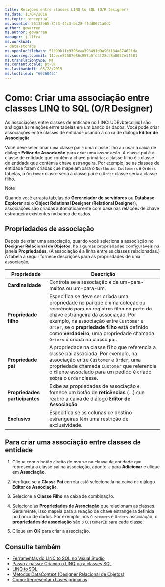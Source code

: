 ```yaml
---
title: Relações entre classes LINQ to SQL (O/R Designer)
ms.date: 11/04/2016
ms.topic: conceptual
ms.assetid: 56133e65-81f3-44c3-bc28-ffdd0671a0d2
author: gewarren
ms.author: gewarren
manager: jillfra
ms.workload:
- data-storage
ms.openlocfilehash: 51999b1fe9396eaa393491d9a96b184a674621da
ms.sourcegitcommit: 117ece52507e86c957a5fd4f28d48a0057e1f581
ms.translationtype: MT
ms.contentlocale: pt-BR
ms.lasthandoff: 05/28/2019
ms.locfileid: "66260421"
---
```

# <a name="how-to-create-an-association-between-linq-to-sql-classes-or-designer"></a>Como: Criar uma associação entre classes LINQ to SQL (O/R Designer)
As associações entre classes de entidade no [!INCLUDE[vbtecdlinq](../data-tools/includes/vbtecdlinq_md.md)] são análogas às relações entre tabelas em um banco de dados. Você pode criar associações entre classes de entidade usando a caixa de diálogo **Editor de Associação**.

Você deve selecionar uma classe pai e uma classe filho ao usar a caixa de diálogo **Editor de Associação** para criar uma associação. A classe pai é a classe de entidade que contém a chave primária; a classe filho é a classe de entidade que contém a chave estrangeira. Por exemplo, se as classes de entidade foram criadas que mapeiam para o `Northwind Customers` e `Orders` tabelas, o `Customer` classe seria a classe pai e o `Order` classe seria a classe filho.

> [!NOTE]
> Quando você arrasta tabelas do **Gerenciador de servidores** ou **Database Explorer** até o **Object Relational Designer** (**Relational Designer**), associações são criadas automaticamente com base nas relações de chave estrangeira existentes no banco de dados.

## <a name="association-properties"></a>Propriedades de associação
Depois de criar uma associação, quando você seleciona a associação no **Designer Relacional de Objetos**, há algumas propriedades configuráveis na janela **Propriedades**. (A associação é a linha entre as classes relacionadas.) A tabela a seguir fornece descrições para as propriedades de uma associação.

|Propriedade|Descrição|
|--------------|-----------------|
|**Cardinalidade**|Controla se a associação é de um-para-muitos ou um-para-um.|
|**Propriedade filho**|Especifica se deve ser criada uma propriedade no pai que é uma coleção ou referência para os registros filho na parte da chave estrangeira da associação. Por exemplo, na associação entre `Customer` e `Order`, se o **propriedade filho** está definido como **verdadeiro**, uma propriedade chamada `Orders` é criada na classe pai.|
|**Propriedade pai**|A propriedade na classe filho que referencia a classe pai associada. Por exemplo, na associação entre `Customer` e `Order`, uma propriedade chamada `Customer` que referencia o cliente associado para um pedido é criado sobre o `Order` classe.|
|**Propriedades participantes**|Exibe as propriedades de associação e fornece um botão de **reticências** (...) que reabre a caixa de diálogo **Editor de Associação**.|
|**Exclusivo**|Especifica se as colunas de destino estrangeiras têm uma restrição de exclusividade.|

## <a name="to-create-an-association-between-entity-classes"></a>Para criar uma associação entre classes de entidade

1. Clique com o botão direito do mouse na classe de entidade que representa a classe pai na associação, aponte-a para **Adicionar** e clique em **Associação**.

2. Verifique se a **Classe Pai** correta está selecionada na caixa de diálogo **Editor de Associação**.

3. Selecione a **Classe Filho** na caixa de combinação.

4. Selecione as **Propriedades de Associação** que relacionam as classes. Geralmente, isso mapeia para a relação de chave estrangeira definida no banco de dados. Por exemplo, nos `Customers` e `Orders` associação, o **propriedades de associação** são o `CustomerID` para cada classe.

5. Clique em **OK** para criar a associação.

## <a name="see-also"></a>Consulte também

- [Ferramentas do LINQ to SQL no Visual Studio](../data-tools/linq-to-sql-tools-in-visual-studio2.md)
- [Passo a passo: Criando o LINQ para classes SQL](how-to-create-linq-to-sql-classes-mapped-to-tables-and-views-o-r-designer.md)
- [LINQ to SQL](/dotnet/framework/data/adonet/sql/linq/index)
- [Métodos DataContext (Designer Relacional de Objetos)](../data-tools/datacontext-methods-o-r-designer.md)
- [Como: Representar chaves primárias](/dotnet/framework/data/adonet/sql/linq/how-to-represent-primary-keys)
